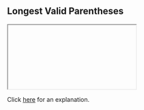 ##  Longest Valid Parentheses 

<iframe></iframe>

Click [here](Explanation.md) for an explanation.

